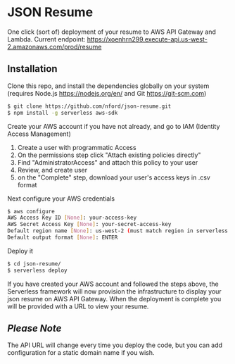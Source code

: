 # JSON Resume

One click (sort of) deployment of your resume to AWS API Gateway and Lambda.
Current endpoint: https://xoenhrn299.execute-api.us-west-2.amazonaws.com/prod/resume

## Installation

Clone this repo, and install the dependencies globally on your system (requires Node.js https://nodejs.org/en/ and Git https://git-scm.com)

```sh
$ git clone https://github.com/nford/json-resume.git
$ npm install -g serverless aws-sdk
```

Create your AWS account if you have not already, and go to IAM (Identity Access Management)
  1. Create a user with programmatic Access
  1. On the permissions step click "Attach existing policies directly"
  1. Find "AdministratorAccess" and attach this policy to your user
  1. Review, and create user
  1. on the "Complete" step, download your user's access keys in .csv format

Next configure your AWS credentials

```sh
$ aws configure
AWS Access Key ID [None]: your-access-key
AWS Secret Access Key [None]: your-secret-access-key
Default region name [None]: us-west-2 (must match region in serverless.yml)
Default output format [None]: ENTER
```

Deploy it

```sh
$ cd json-resume/
$ serverless deploy
```
If you have created your AWS account and followed the steps above, the Serverless framework will now provision the infrastructure to display your json resume on AWS API Gateway. When the deployment is complete you will be provided with a URL to view your resume.

## *Please Note*

The API URL will change every time you deploy the code, but you can add configuration for a static domain name if you wish.
